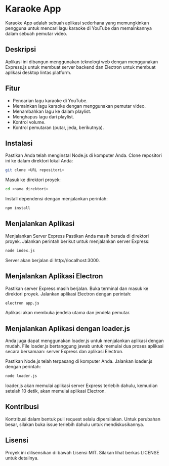 
# Karaoke App
Karaoke App adalah sebuah aplikasi sederhana yang memungkinkan pengguna untuk mencari lagu karaoke di YouTube dan memainkannya dalam sebuah pemutar video.

## Deskripsi
Aplikasi ini dibangun menggunakan teknologi web dengan menggunakan Express.js untuk membuat server backend dan Electron untuk membuat aplikasi desktop lintas platform.

## Fitur
- Pencarian lagu karaoke di YouTube.
- Memainkan lagu karaoke dengan menggunakan pemutar video.
- Menambahkan lagu ke dalam playlist.
- Menghapus lagu dari playlist.
- Kontrol volume.
- Kontrol pemutaran (putar, jeda, berikutnya).

## Instalasi

Pastikan Anda telah menginstal Node.js di komputer Anda.
Clone repositori ini ke dalam direktori lokal Anda:
```bash
git clone <URL repositori>
```
Masuk ke direktori proyek:
```bash
cd <nama direktori>
```
Install dependensi dengan menjalankan perintah:
```bash
npm install
```
## Menjalankan Aplikasi
Menjalankan Server Express
Pastikan Anda masih berada di direktori proyek.
Jalankan perintah berikut untuk menjalankan server Express:
```bash
node index.js
```
Server akan berjalan di http://localhost:3000.

## Menjalankan Aplikasi Electron
Pastikan server Express masih berjalan.
Buka terminal dan masuk ke direktori proyek.
Jalankan aplikasi Electron dengan perintah:
```bash
electron app.js
```
Aplikasi akan membuka jendela utama dan jendela pemutar.

## Menjalankan Aplikasi dengan loader.js
Anda juga dapat menggunakan loader.js untuk menjalankan aplikasi dengan mudah. File loader.js bertanggung jawab untuk memulai dua proses aplikasi secara bersamaan: server Express dan aplikasi Electron.

Pastikan Node.js telah terpasang di komputer Anda.
Jalankan loader.js dengan perintah:
```bash
node loader.js
```
loader.js akan memulai aplikasi server Express terlebih dahulu, kemudian setelah 10 detik, akan memulai aplikasi Electron.

## Kontribusi
Kontribusi dalam bentuk pull request selalu dipersilakan. Untuk perubahan besar, silakan buka issue terlebih dahulu untuk mendiskusikannya.

## Lisensi
Proyek ini dilisensikan di bawah Lisensi MIT. Silakan lihat berkas LICENSE untuk detailnya.


